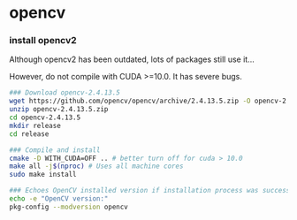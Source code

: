 # opencv

### install opencv2

Although opencv2 has been outdated, lots of packages still use it...

However, do not compile with CUDA >=10.0. It has severe bugs.

```bash
### Download opencv-2.4.13.5
wget https://github.com/opencv/opencv/archive/2.4.13.5.zip -O opencv-2.4.13.5.zip
unzip opencv-2.4.13.5.zip
cd opencv-2.4.13.5
mkdir release
cd release

### Compile and install
cmake -D WITH_CUDA=OFF .. # better turn off for cuda > 10.0
make all -j$(nproc) # Uses all machine cores
sudo make install

### Echoes OpenCV installed version if installation process was successful
echo -e "OpenCV version:"
pkg-config --modversion opencv
```

